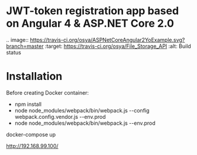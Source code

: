 ﻿# JWT-token registration app based on Angular 4 & ASP.NET Core 2.0

.. image:: https://travis-ci.org/osya/ASPNetCoreAngular2YoExample.svg?branch=master
    :target: https://travis-ci.org/osya/File_Storage_API
    :alt: Build status

# Installation

Before creating Docker container:
 - npm install
 - node node_modules/webpack/bin/webpack.js --config webpack.config.vendor.js --env.prod
 - node node_modules/webpack/bin/webpack.js --env.prod

docker-compose up

http://192.168.99.100/